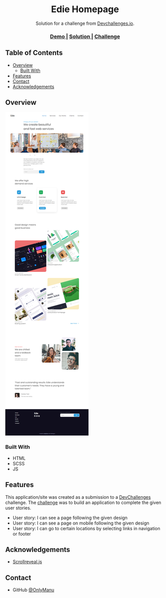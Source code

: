 <!-- Please update value in the {}  -->

<h1 align="center">Edie Homepage</h1>

<div align="center">
   Solution for a challenge from  <a href="http://devchallenges.io" target="_blank">Devchallenges.io</a>.
</div>

<div align="center">
  <h3>
    <a href="https://onlymanu-edie-homepage.netlify.app/">
      Demo
    </a>
    <span> | </span>
    <a href="https://devchallenges.io/solutions/BFjVvXdvbrTXYvRsJeoY">
      Solution
    </a>
    <span> | </span>
    <a href="https://devchallenges.io/challenges/xobQBuf8zWWmiYMIAZe0">
      Challenge
    </a>
  </h3>
</div>

<!-- TABLE OF CONTENTS -->

## Table of Contents

- [Overview](#overview)
  - [Built With](#built-with)
- [Features](#features)
- [Contact](#contact)
- [Acknowledgements](#acknowledgements)

<!-- OVERVIEW -->

## Overview

![./screenshot.png](./screenshot.png)


### Built With

<!-- This section should list any major frameworks that you built your project using. Here are a few examples.-->

- HTML
- SCSS
- JS

## Features

<!-- List the features of your application or follow the template. Don't share the figma file here :) -->

This application/site was created as a submission to a [DevChallenges](https://devchallenges.io/challenges) challenge. The [challenge](https://devchallenges.io/challenges/xobQBuf8zWWmiYMIAZe0) was to build an application to complete the given user stories.

- User story: I can see a page following the given design
- User story: I can see a page on mobile following the given design
- User story: I can go to certain locations by selecting links in navigation or footer

## Acknowledgements

<!-- This section should list any articles or add-ons/plugins that helps you to complete the project. This is optional but it will help you in the future. For example -->

- [Scrollreveal.js](https://scrollrevealjs.org/)

## Contact

- GitHub [@OnlyManu](https://github.com/OnlyManu/)

